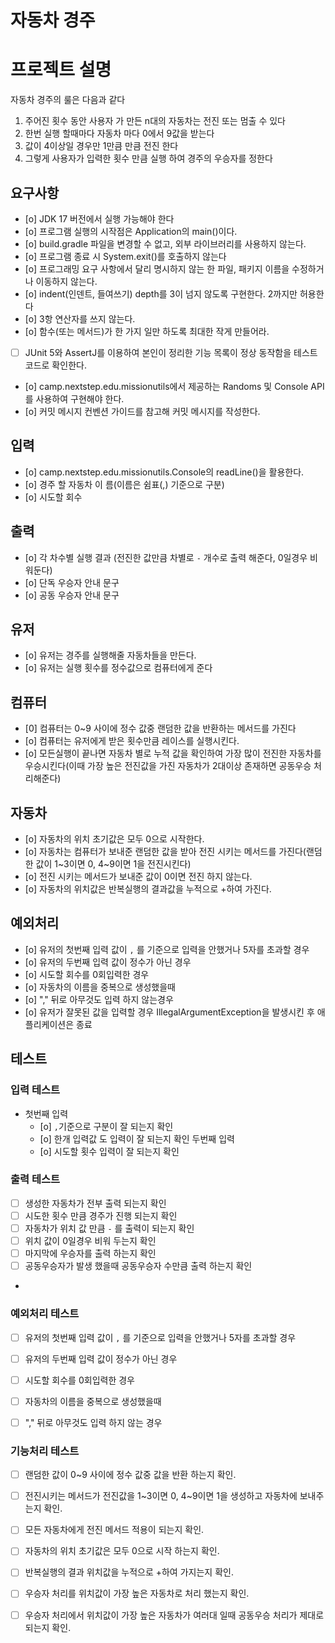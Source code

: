 # 자동차 경주

# 프로젝트 설명
자동차 경주의 룰은 다음과 같다
1) 주어진 횟수 동안 사용자 가 만든 n대의 자동차는 전진 또는 멈출 수 있다
2) 한번 실행 할때마다 자동차 마다 0에서 9값을 받는다
3) 값이 4이상일 경우만 1만큼 만큼 전진 한다
4) 그렇게 사용자가 입력한 횟수 만큼 실행 하여 경주의 우승자를 정한다

## 요구사항
- [o] JDK 17 버전에서 실행 가능해야 한다
- [o] 프로그램 실행의 시작점은 Application의 main()이다.
- [o] build.gradle 파일을 변경할 수 없고, 외부 라이브러리를 사용하지 않는다.
- [o] 프로그램 종료 시 System.exit()를 호출하지 않는다
- [o] 프로그래밍 요구 사항에서 달리 명시하지 않는 한 파일, 패키지 이름을 수정하거나 이동하지 않는다.
- [o] indent(인덴트, 들여쓰기) depth를 3이 넘지 않도록 구현한다. 2까지만 허용한다
- [o] 3항 연산자를 쓰지 않는다.
- [o] 함수(또는 메서드)가 한 가지 일만 하도록 최대한 작게 만들어라. 
- [ ] JUnit 5와 AssertJ를 이용하여 본인이 정리한 기능 목록이 정상 동작함을 테스트 코드로 확인한다. 
- [o] camp.nextstep.edu.missionutils에서 제공하는 Randoms 및 Console API를 사용하여 구현해야 한다.
- [o] 커밋 메시지 컨벤션 가이드를 참고해 커밋 메시지를 작성한다.

## 입력
- [o] camp.nextstep.edu.missionutils.Console의 readLine()을 활용한다.
- [o] 경주 할 자동차 이 름(이름은 쉼표(,) 기준으로 구분)
- [o] 시도할 회수

## 출력 
- [o] 각 차수별 실행 결과 (전진한 값만큼  차별로 `-` 개수로 출력 해준다, 0일경우 비워둔다)
- [o] 단독 우승자 안내 문구
- [o] 공동 우승자 안내 문구

## 유저
- [o] 유저는 경주를 실행해줄 자동차들을 만든다.
- [o] 유저는 실행 횟수를 정수값으로 컴퓨터에게 준다

## 컴퓨터
- [0] 컴퓨터는 0~9 사이에 정수 값중 랜덤한 값을 반환하는 메서드를 가진다
- [o] 컴퓨터는 유저에게 받은 횟수만큼 레이스를 실행시킨다.
- [o] 모든실행이 끝나면 자동차 별로 누적 값을 확인하여 가장 많이 전진한 자동차를 우승시킨다(이때 가장 높은 전진값을 가진 자동차가 2대이상 존재하면 공동우승 처리해준다)

## 자동차
- [o] 자동차의 위치 초기값은 모두 0으로 시작한다.
- [o] 자동차는 컴퓨터가 보내준 랜덤한 값을 받아 전진 시키는 메서드를 가진다(랜덤한 값이 1~3이면 0, 4~9이면 1을 전진시킨다)
- [o] 전진 시키는 메서드가 보내준 값이 0이면 전진 하지 않는다.
- [o] 자동차의 위치값은 반복실행의 결과값을 누적으로 +하여 가진다.

## 예외처리
- [o] 유저의 첫번째 입력 값이 `,` 를 기준으로 입력을 안했거나 5자를 초과할 경우
- [o] 유저의 두번째 입력 값이 정수가 아닌 경우
- [o] 시도할 회수를 0회입력한 경우
- [o] 자동차의 이름을 중복으로 생성했을때
- [o] "," 뒤로 아무것도 입력 하지 않는경우
- [o] 유저가 잘못된 값을 입력할 경우 IllegalArgumentException을 발생시킨 후 애플리케이션은 종료

## 테스트

### 입력 테스트
- 첫번째 입력
  - [o] `,`기준으로 구분이 잘 되는지 확인
  - [o] 한개 입력값 도 입력이 잘 되는지 확인
  두번째 입력
  - [o] 시도할 횟수 입력이 잘 되는지 확인

### 출력 테스트
- [ ] 생성한 자동차가 전부 출력 되는지 확인
- [ ] 시도한 횟수 만큼 경주가 진행 되는지 확인
- [ ] 자동차가 위치 값 만큼 `-` 를 출력이 되는지 확인
- [ ] 위치 값이 0일경우 비워 두는지 확인
- [ ] 마지막에 우승자를 출력 하는지 확인
- [ ] 공동우승자가 발생 했을때 공동우승자 수만큼 출력 하는지 확인
- 
### 예외처리 테스트
- [ ] 유저의 첫번째 입력 값이 `,` 를 기준으로 입력을 안했거나 5자를 초과할 경우
- [ ] 유저의 두번째 입력 값이 정수가 아닌 경우
- [ ] 시도할 회수를 0회입력한 경우
- [ ] 자동차의 이름을 중복으로 생성했을때
- [ ] "," 뒤로 아무것도 입력 하지 않는 경우


### 기능처리 테스트
- [ ] 랜덤한 값이 0~9 사이에 정수 값중 값을 반환 하는지 확인.
- [ ] 전진시키는 메서드가 전진값을  1~3이면 0, 4~9이면 1을 생성하고 자동차에 보내주는지 확인.
- [ ] 모든 자동차에게 전진 메서드 적용이 되는지 확인. 
- [ ] 자동차의 위치 초기값은 모두 0으로 시작 하는지 확인.
- [ ] 반복실행의 결과 위치값을 누적으로 +하여 가지는지 확인. 
- [ ] 우승자 처리를 위치값이 가장 높은 자동차로 처리 했는지 확인.
- [ ] 우승자 처리에서 위치값이 가장 높은 자동차가 여러대 일때 공동우승 처리가 제대로 되는지 확인.






